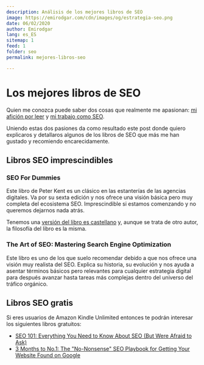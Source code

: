 ```yaml
---
description: Análisis de los mejores libros de SEO
image: https://emirodgar.com/cdn/images/og/estrategia-seo.png
date: 06/02/2020
author: Emirodgar
lang: es_ES
sitemap: 1
feed: 1
folder: seo
permalink: mejores-libros-seo

--- 
```


# Los mejores libros de SEO

Quien me conozca puede saber dos cosas que realmente me apasionan: [mi afición por leer](https://emirodgar.com/libros-recomendados) y [ mi trabajo como SEO](https://emirodgar.com/experiencia-seo).

Uniendo estas dos pasiones da como resultado este post donde quiero explicaros y detallaros algunos de los libros de SEO que más me han gustado y recomiendo encarecidamente.

## Libros SEO imprescindibles

### SEO For Dummies

Este libro de Peter Kent  es un clásico en las estanterías de las agencias digitales. Va por su sexta edición y nos ofrece una visión básica pero muy completa del ecosistema SEO. Imprescindible si estamos comenzando y no queremos dejarnos nada atrás.

[<amp-img alt="SEO for dummies"
  src="https://images-na.ssl-images-amazon.com/images/I/51hrL0v5J4L._SX404_BO1,204,203,200_.jpg"
  width="306"
  height="400"
  layout="responsive">
</amp-img>](https://amzn.to/381iQ1G)

Tenemos una [versión del libro es castellano](https://amzn.to/39aE793) y, aunque se trata de otro autor, la filosofía del libro es la misma.


### The Art of SEO: Mastering Search Engine Optimization

Este libro es uno de los que suelo recomendar debido a que nos ofrece una visión muy realista del SEO. Explica su historia, su evolución y nos ayuda a asentar términos básicos pero relevantes para cualquier estrategia digital para después avanzar hasta tareas más complejas dentro del universo del tráfico orgánico.


[<amp-img alt="SEO for dummies"
  src="https://images-na.ssl-images-amazon.com/images/I/41-7HxU6LML._SX379_BO1,204,203,200_.jpg"
  width="306"
  height="400"
  layout="responsive">
</amp-img>](https://amzn.to/2OxCbzJ)


## Libros SEO gratis 

Si eres usuarios de Amazon Kindle Unlimited entonces te podrán interesar los siguientes libros gratuitos:

- [SEO 101: Everything You Need to Know About SEO (But Were Afraid to Ask)](https://amzn.to/3bcnAU2)
- [3 Months to No.1: The "No-Nonsense" SEO Playbook for Getting Your Website Found on Google](https://amzn.to/31FGzlL)
<!--stackedit_data:
eyJoaXN0b3J5IjpbMzI2MzkxMjA0LC00MjI2MTM3MSwtMzU2OD
AyMTgyLDE4ODgxMDMzODddfQ==
-->